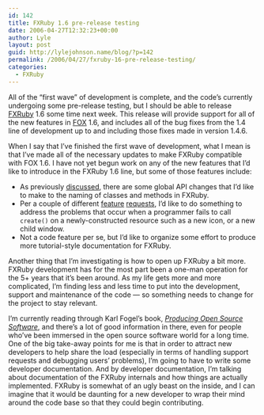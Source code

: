 ```yaml
---
id: 142
title: FXRuby 1.6 pre-release testing
date: 2006-04-27T12:32:23+00:00
author: Lyle
layout: post
guid: http://lylejohnson.name/blog/?p=142
permalink: /2006/04/27/fxruby-16-pre-release-testing/
categories:
  - FXRuby
---
```

All of the &#8220;first wave&#8221; of development is complete, and the code&#8217;s currently undergoing some pre-release testing, but I should be able to release [FXRuby](http://www.fxruby.org/) 1.6 some time next week. This release will provide support for all of the new features in [FOX](http://www.fox-toolkit.com/) 1.6, and includes all of the bug fixes from the 1.4 line of development up to and including those fixes made in version 1.4.6.

When I say that I&#8217;ve finished the first wave of development, what I mean is that I&#8217;ve made all of the necessary updates to make FXRuby compatible with FOX 1.6. I have not yet begun work on any of the new features that I&#8217;d like to introduce in the FXRuby 1.6 line, but some of those features include:

  * As previously [discussed](http://lylejohnson.name/blog/?p=133), there are some global API changes that I&#8217;d like to make to the naming of classes and methods in FXRuby.
  * Per a couple of different [feature](http://rubyforge.org/tracker/index.php?func=detail&aid=3425&group_id=300&atid=1226) [requests](http://rubyforge.org/tracker/index.php?func=detail&aid=4043&group_id=300&atid=1226), I&#8217;d like to do something to address the problems that occur when a programmer fails to call `create()` on a newly-constructed resource such as a new icon, or a new child window.
  * Not a code feature per se, but I&#8217;d like to organize some effort to produce more tutorial-style documentation for FXRuby. </ul>Another thing that I&#8217;m investigating is how to open up FXRuby a bit more. FXRuby development has for the most part been a one-man operation for the 5+ years that it&#8217;s been around. As my life gets more and more complicated, I&#8217;m finding less and less time to put into the development, support and maintenance of the code &#8212; so something needs to change for the project to stay relevant.</p> 
    I&#8217;m currently reading through Karl Fogel&#8217;s book, [_Producing Open Source Software_](http://www.producingoss.com/), and there&#8217;s a lot of good information in there, even for people who&#8217;ve been immersed in the open source software world for a long time. One of the big take-away points for me is that in order to attract new developers to help share the load (especially in terms of handling support requests and debugging users&#8217; problems), I&#8217;m going to have to write some developer documentation. And by developer documentation, I&#8217;m talking about documentation of the FXRuby internals and how things are actually implemented. FXRuby is somewhat of an ugly beast on the inside, and I can imagine that it would be daunting for a new developer to wrap their mind around the code base so that they could begin contributing.